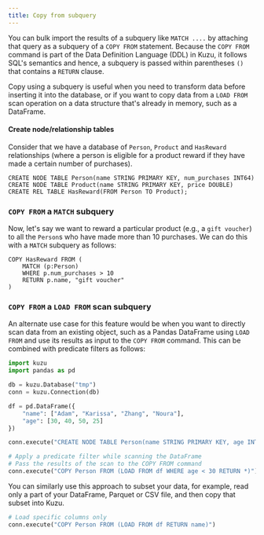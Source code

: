 ```yaml
---
title: Copy from subquery
---
```


You can bulk import the results of a subquery like `MATCH ....` by attaching
that query as a subquery of a `COPY FROM` statement. Because the `COPY FROM` command is part of
the Data Definition Language (DDL) in Kuzu, it follows SQL's semantics and hence, a subquery
is passed within parentheses `()` that contains a `RETURN` clause.

Copy using a subquery is useful when you need to transform data
before inserting it into the database, or if you want to copy data from a `LOAD FROM` scan operation
on a data structure that's already in memory, such as a DataFrame.

#### Create node/relationship tables

Consider that we have a database of `Person`, `Product` and `HasReward` relationships (where a
person is eligible for a product reward if they have made a certain number of purchases).

```cypher
CREATE NODE TABLE Person(name STRING PRIMARY KEY, num_purchases INT64)
CREATE NODE TABLE Product(name STRING PRIMARY KEY, price DOUBLE)
CREATE REL TABLE HasReward(FROM Person TO Product);
```

### `COPY FROM` a `MATCH` subquery

Now, let's say we want to reward a particular product (e.g., a `gift voucher`) to all the `Person`s
who have made more than 10 purchases. We can do this with a `MATCH` subquery as follows:

```cypher
COPY HasReward FROM (
    MATCH (p:Person)
    WHERE p.num_purchases > 10
    RETURN p.name, "gift voucher"
)
```

### `COPY FROM` a `LOAD FROM` scan subquery

An alternate use case for this feature would be when you want to directly scan data from an existing
object, such as a Pandas DataFrame using `LOAD FROM` and use its results as input to the `COPY FROM`
command. This can be combined with predicate filters as follows:

```python
import kuzu
import pandas as pd

db = kuzu.Database("tmp")
conn = kuzu.Connection(db)

df = pd.DataFrame({
    "name": ["Adam", "Karissa", "Zhang", "Noura"],
    "age": [30, 40, 50, 25]
})

conn.execute("CREATE NODE TABLE Person(name STRING PRIMARY KEY, age INT64)")

# Apply a predicate filter while scanning the DataFrame
# Pass the results of the scan to the COPY FROM command
conn.execute("COPY Person FROM (LOAD FROM df WHERE age < 30 RETURN *)")
```

You can similarly use this approach to subset your data, for example, read only a part of your
DataFrame, Parquet or CSV file, and then copy that subset into Kuzu.

```python
# Load specific columns only
conn.execute("COPY Person FROM (LOAD FROM df RETURN name)")
```
